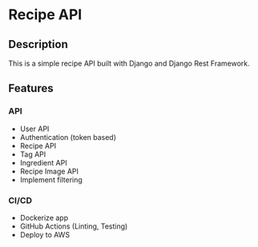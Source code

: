 # Recipe API

## Description

This is a simple recipe API built with Django and Django Rest Framework.

## Features

### API

- User API
- Authentication (token based)
- Recipe API
- Tag API
- Ingredient API
- Recipe Image API
- Implement filtering

### CI/CD
- Dockerize app
- GitHub Actions (Linting, Testing)
- Deploy to AWS

